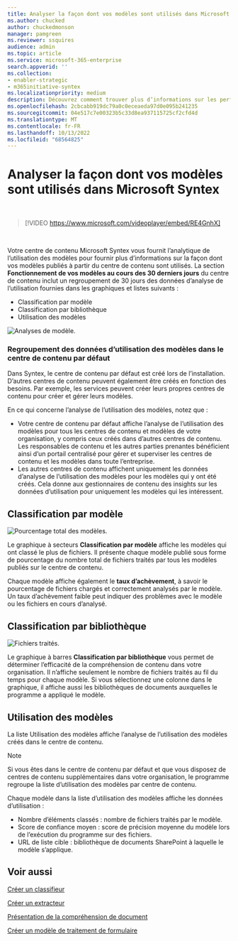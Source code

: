 ```yaml
---
title: Analyser la façon dont vos modèles sont utilisés dans Microsoft Syntex
ms.author: chucked
author: chuckedmonson
manager: pamgreen
ms.reviewer: ssquires
audience: admin
ms.topic: article
ms.service: microsoft-365-enterprise
search.appverid: ''
ms.collection:
- enabler-strategic
- m365initiative-syntex
ms.localizationpriority: medium
description: Découvrez comment trouver plus d’informations sur les performances de vos modèles de compréhension de document et de traitement des formulaires.
ms.openlocfilehash: 2cbcabb919dc79a0c0eceaeda97d0e095b241235
ms.sourcegitcommit: 04e517c7e00323b5c33d8ea937115725cf2cfd4d
ms.translationtype: MT
ms.contentlocale: fr-FR
ms.lasthandoff: 10/13/2022
ms.locfileid: "68564825"
---
```

# <a name="analyze-how-your-models-are-used-in-microsoft-syntex"></a>Analyser la façon dont vos modèles sont utilisés dans Microsoft Syntex

</br>

> [!VIDEO https://www.microsoft.com/videoplayer/embed/RE4GnhX]  

</br>


Votre centre de contenu Microsoft Syntex vous fournit l’analytique de l’utilisation des modèles pour fournir plus d’informations sur la façon dont vos modèles publiés à partir du centre de contenu sont utilisés. La section <b>Fonctionnement de vos modèles au cours des 30 derniers jours</b> du centre de contenu inclut un regroupement de 30 jours des données d’analyse de l’utilisation fournies dans les graphiques et listes suivants :

- Classification par modèle
- Classification par bibliothèque
- Utilisation des modèles 

 ![Analyses de modèle.](../media/content-understanding/model-analytics.png) </br>

### <a name="roll-up-of-model-usage-data-in-the-default-content-center"></a>Regroupement des données d’utilisation des modèles dans le centre de contenu par défaut

Dans Syntex, le centre de contenu par défaut est créé lors de l’installation. D’autres centres de contenu peuvent également être créés en fonction des besoins. Par exemple, les services peuvent créer leurs propres centres de contenu pour créer et gérer leurs modèles. 

En ce qui concerne l’analyse de l’utilisation des modèles, notez que :

- Votre centre de contenu par défaut affiche l’analyse de l’utilisation des modèles pour tous les centres de contenu et modèles de votre organisation, y compris ceux créés dans d’autres centres de contenu. Les responsables de contenu et les autres parties prenantes bénéficient ainsi d’un portail centralisé pour gérer et superviser les centres de contenu et les modèles dans toute l’entreprise.  
- Les autres centres de contenu affichent uniquement les données d’analyse de l’utilisation des modèles pour les modèles qui y ont été créés. Cela donne aux gestionnaires de contenu des insights sur les données d’utilisation pour uniquement les modèles qui les intéressent.


## <a name="classification-by-model"></a>Classification par modèle

   ![Pourcentage total des modèles.](../media/content-understanding/total-model-percentage.png) </br>

Le graphique à secteurs **Classification par modèle** affiche les modèles qui ont classé le plus de fichiers. Il présente chaque modèle publié sous forme de pourcentage du nombre total de fichiers traités par tous les modèles publiés sur le centre de contenu.

Chaque modèle affiche également le **taux d’achèvement**, à savoir le pourcentage de fichiers chargés et correctement analysés par le modèle. Un taux d’achèvement faible peut indiquer des problèmes avec le modèle ou les fichiers en cours d’analysé.

## <a name="classification-by-library"></a>Classification par bibliothèque

   ![Fichiers traités.](../media/content-understanding/files-processed-over-time.png) </br>

Le graphique à barres **Classification par bibliothèque** vous permet de déterminer l’efficacité de la compréhension de contenu dans votre organisation.  Il n’affiche seulement le nombre de fichiers traités au fil du temps pour chaque modèle. Si vous sélectionnez une colonne dans le graphique, il affiche aussi les bibliothèques de documents auxquelles le programme a appliqué le modèle.


## <a name="model-usage"></a>Utilisation des modèles

La liste Utilisation des modèles affiche l’analyse de l’utilisation des modèles créés dans le centre de contenu.  

> [!NOTE]
> Si vous êtes dans le centre de contenu par défaut et que vous disposez de centres de contenu supplémentaires dans votre organisation, le programme regroupe la liste d’utilisation des modèles par centre de contenu.

Chaque modèle dans la liste d’utilisation des modèles affiche les données d’utilisation :

- Nombre d’éléments classés : nombre de fichiers traités par le modèle.
- Score de confiance moyen : score de précision moyenne du modèle lors de l’exécution du programme sur des fichiers.
- URL de liste cible : bibliothèque de documents SharePoint à laquelle le modèle s’applique.



## <a name="see-also"></a>Voir aussi
[Créer un classifieur](create-a-classifier.md)

[Créer un extracteur](create-an-extractor.md)

[Présentation de la compréhension de document](document-understanding-overview.md)

[Créer un modèle de traitement de formulaire](create-a-form-processing-model.md)  
